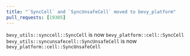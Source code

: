 ```yaml
---
title: "`SyncCell` and `SyncUnsafeCell` moved to bevy_platform"
pull_requests: [19305]
---
```


`bevy_utils::synccell::SyncCell` is now `bevy_platform::cell::SyncCell`
`bevy_utils::syncunsafecell::SyncUnsafeCell` is now `bevy_platform::cell::SyncUnsafeCell`
